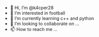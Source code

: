 - 👋 Hi, I’m @k4cper28
- 👀 I’m interested in football
- 🌱 I’m currently learning c++ and python
- 💞️ I’m looking to collaborate on ...
- 📫 How to reach me ...

<!---
k4cper28/k4cper28 is a ✨ special ✨ repository because its `README.md` (this file) appears on your GitHub profile.
You can click the Preview link to take a look at your changes.
--->
